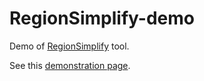 # RegionSimplify-demo

Demo of [RegionSimplify](https://github.com/eurostat/RegionSimplify) tool.

See this [demonstration page](https://observablehq.com/d/a19fee614eeebf29).
